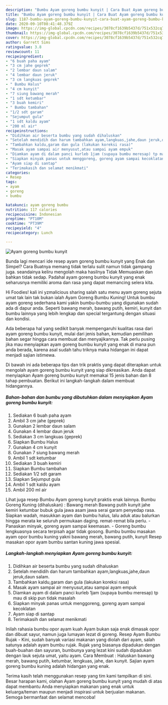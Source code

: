 ```yaml
---
description: "Bumbu Ayam goreng bumbu kunyit | Cara Buat Ayam goreng bumbu kunyit Yang Sempurna"
title: "Bumbu Ayam goreng bumbu kunyit | Cara Buat Ayam goreng bumbu kunyit Yang Sempurna"
slug: 1187-bumbu-ayam-goreng-bumbu-kunyit-cara-buat-ayam-goreng-bumbu-kunyit-yang-sempurna
date: 2020-09-10T08:41:48.379Z
image: https://img-global.cpcdn.com/recipes/3078cf1639b5437d/751x532cq70/ayam-goreng-bumbu-kunyit-foto-resep-utama.jpg
thumbnail: https://img-global.cpcdn.com/recipes/3078cf1639b5437d/751x532cq70/ayam-goreng-bumbu-kunyit-foto-resep-utama.jpg
cover: https://img-global.cpcdn.com/recipes/3078cf1639b5437d/751x532cq70/ayam-goreng-bumbu-kunyit-foto-resep-utama.jpg
author: Garrett Sims
ratingvalue: 3.8
reviewcount: 11
recipeingredient:
- "6 buah paha ayam"
- "3 cm jahe geprek"
- "2 lembar daun salam"
- "4 lembar daun jeruk"
- "3 cm langkuas geprek"
- " Bumbu Halus"
- "4 cm kunyit"
- "7 siung bawang merah"
- "1 sdt ketumbar"
- "3 buah kemiri"
- " Bumbu tambahan"
- "1/2 sdt garam"
- "Sejumput gula"
- "1 sdt kaldu ayam"
- "200 ml air"
recipeinstructions:
- "Didihkan air beserta bumbu yang sudah dihaluskan"
- "Setelah mendidih dan harum tambahkan ayam,langkuas,jahe,daun jeruk,daun salam."
- "Tambahkan kaldu,garam dan gula (lakukan koreksi rasa)"
- "Masak ayam sampai air menyusut,atau sampai ayam empuk"
- "Diamkan ayam di dalam panci kurleb 1jam (supaya bumbu meresap) tp mau di skip pun tidak masalah"
- "Siapkan minyak panas untuk menggoreng, goreng ayam sampai kecoklatan"
- "Ayam siap di santap"
- "Terimakasih dan selamat menikmati"
categories:
- Resep
tags:
- ayam
- goreng
- bumbu

katakunci: ayam goreng bumbu 
nutrition: 117 calories
recipecuisine: Indonesian
preptime: "PT10M"
cooktime: "PT39M"
recipeyield: "4"
recipecategory: Lunch

---
```



![Ayam goreng bumbu kunyit](https://img-global.cpcdn.com/recipes/3078cf1639b5437d/751x532cq70/ayam-goreng-bumbu-kunyit-foto-resep-utama.jpg)

Bunda lagi mencari ide resep ayam goreng bumbu kunyit yang Enak dan Simpel? Cara Buatnya memang tidak terlalu sulit namun tidak gampang juga. seandainya keliru mengolah maka hasilnya Tidak Memuaskan dan bahkan tidak sedap. Padahal ayam goreng bumbu kunyit yang enak seharusnya memiliki aroma dan rasa yang dapat memancing selera kita.

Hi Foodies! kali ini yzmalicious sharing salah satu menu ayam goreng sejuta umat tak lain tak bukan ialah Ayam Goreng Bumbu Kuning! Untuk bumbu ayam goreng sederhana kami yakin bumbu-bumbu yang digunakan sudah ada di dapur anda. Seperti bawang merah, bawang putih, kemiri, kunyit dan bumbu lainnya yang lebih lengkap dan special tergantung dengan situasi dan kondisi.

Ada beberapa hal yang sedikit banyak mempengaruhi kualitas rasa dari ayam goreng bumbu kunyit, mulai dari jenis bahan, kemudian pemilihan bahan segar hingga cara membuat dan menyajikannya. Tak perlu pusing jika mau menyiapkan ayam goreng bumbu kunyit yang enak di mana pun anda berada, karena asal sudah tahu triknya maka hidangan ini dapat menjadi sajian istimewa.


Di bawah ini ada beberapa tips dan trik praktis yang dapat diterapkan untuk mengolah ayam goreng bumbu kunyit yang siap dikreasikan. Anda dapat menyiapkan Ayam goreng bumbu kunyit memakai 15 jenis bahan dan 8 tahap pembuatan. Berikut ini langkah-langkah dalam membuat hidangannya.

<!--inarticleads1-->

##### Bahan-bahan dan bumbu yang dibutuhkan dalam menyiapkan Ayam goreng bumbu kunyit:

1. Sediakan 6 buah paha ayam
1. Ambil 3 cm jahe (geprek)
1. Gunakan 2 lembar daun salam
1. Gunakan 4 lembar daun jeruk
1. Sediakan 3 cm langkuas (geprek)
1. Siapkan  Bumbu Halus
1. Gunakan 4 cm kunyit
1. Gunakan 7 siung bawang merah
1. Ambil 1 sdt ketumbar
1. Sediakan 3 buah kemiri
1. Siapkan  Bumbu tambahan
1. Sediakan 1/2 sdt garam
1. Siapkan Sejumput gula
1. Ambil 1 sdt kaldu ayam
1. Ambil 200 ml air


Lihat juga resep Bumbu Ayam goreng kunyit praktis enak lainnya. Bumbu Goreng Kuning (dihaluskan) : Bawang merah Bawang putih kunyit jahe kemiri ketumbar bubuk gula jawa asam jawa serai garam penyedap rasa. Siapkan wadah, masukkan ayam dan bumbu halus, lalu aduk atau balurkan hingga merata ke seluruh permukaan daging. remat-remat bila perlu. - Panaskan minyak, goreng ayam sampai keemasan. - Goreng bumbu lengkuasnya secara terpisah agar tidak gosong. Bumbu bumbu masakan ayam opor bumbu kuning yakni bawang merah, bawang putih, kunyit Resep masakan opor ayam bumbu santan kuning jawa spesial. 

<!--inarticleads2-->

##### Langkah-langkah menyiapkan Ayam goreng bumbu kunyit:

1. Didihkan air beserta bumbu yang sudah dihaluskan
1. Setelah mendidih dan harum tambahkan ayam,langkuas,jahe,daun jeruk,daun salam.
1. Tambahkan kaldu,garam dan gula (lakukan koreksi rasa)
1. Masak ayam sampai air menyusut,atau sampai ayam empuk
1. Diamkan ayam di dalam panci kurleb 1jam (supaya bumbu meresap) tp mau di skip pun tidak masalah
1. Siapkan minyak panas untuk menggoreng, goreng ayam sampai kecoklatan
1. Ayam siap di santap
1. Terimakasih dan selamat menikmati


Inilah rahasia bumbu opor ayam kuah Ayam bukan saja enak dimasak opor dan dibuat sayur, namun juga lumayan lezat di goreng. Resep Ayam Bumbu Rujak - Kini, sudah banyak variasi makanan yang diolah dari ayam, salah satunya adalah ayam bumbu rujak. Rujak yang biasanya dipadukan dengan buah-buahan dan sayuran, bumbunya yang lezat kini sudah dipadukan dengan lauk sejuta umat, yaitu ayam. Cara Membuat : Haluskan bawang merah, bawang putih, ketumbar, lengkuas, jahe, dan kunyit. Sajian ayam goreng bumbu kuning adalah hidangan yang enak. 

Terima kasih telah menggunakan resep yang tim kami tampilkan di sini. Besar harapan kami, olahan Ayam goreng bumbu kunyit yang mudah di atas dapat membantu Anda menyiapkan makanan yang enak untuk keluarga/teman maupun menjadi inspirasi untuk berjualan makanan. Semoga bermanfaat dan selamat mencoba!
